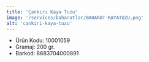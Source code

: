 ```yaml
---
title: 'Çankırı Kaya Tuzu'
image: '/services/baharatlar/BAHARAT-KAYATUZU.png'
alt: 'cankiri-kaya-tuzu'
---
```


* Ürün Kodu: 10001059 
* Gramaj: 200 gr. 
* Barkod: 8683704000891
